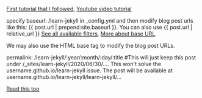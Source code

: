 [First tutorial that I followed](http://jmcglone.com/guides/github-pages/), [Youtube video tutorial](https://www.youtube.com/playlist?list=PLLAZ4kZ9dFpOPV5C5Ay0pHaa0RJFhcmcB)


specify baseurl: /learn-jekyll in _config.yml and then modify blog post urls like this: {{ post.url | prepend:site.baseurl }}. You can also use {{ post.url | relative_url }} [See all available filters](https://jekyllrb.com/docs/templates/#filters), [More about base URL](https://byparker.com/blog/2014/clearing-up-confusion-around-baseurl/).

We may also use the HTML base tag to modify the blog post URLs.

permalink: /learn-jekyll/:year/:month/:day/:title #This will just keep this post under /_sites/learn-jekyll/2020/06/30/.... This won't solve the username.github.io/learn-jekyll issue. The post will be available at username.github.io/learn-jekyll/learn-jekyll/...

[Read this too](https://github.com/jekyll/jekyll/issues/332#issuecomment-18952908)
